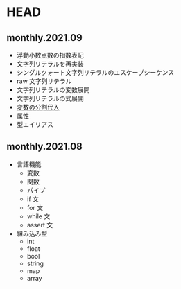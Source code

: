 HEAD
=================

monthly.2021.09
---------------

- 浮動小数点数の指数表記
- 文字列リテラルを再実装
- シングルクォート文字列リテラルのエスケープシーケンス
- raw 文字列リテラル
- 文字列リテラルの変数展開
- 文字列リテラルの式展開
- [変数の分割代入](https://github.com/cotowali/cotowali/blob/4b986ff95b90ce1fbbd2ea0b76480261b2058303/tests/assign_test.li#L35-L44)
- 属性
- 型エイリアス

monthly.2021.08
---------------

- 言語機能
    - 変数
    - 関数
    - パイプ
    - if 文
    - for 文
    - while 文
    - assert 文
- 組み込み型
    - int
    - float
    - bool
    - string
    - map
    - array
